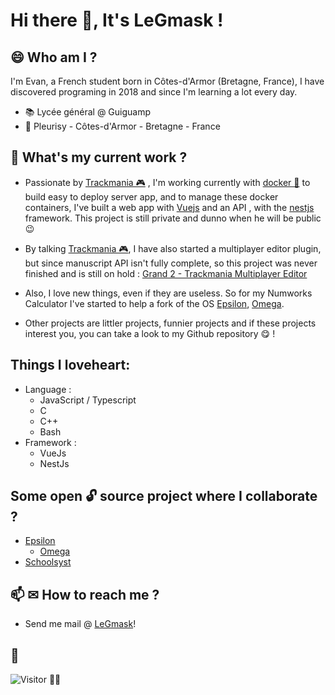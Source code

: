 # Hi there 👋, It's LeGmask !


## 😄 Who am I ?
I'm Evan, a French student born in Côtes-d'Armor (Bretagne, France), I have discovered programing in 2018 and since I'm learning a lot every day. 

* 📚 Lycée général @ Guiguamp
* 📍 Pleurisy - Côtes-d'Armor - Bretagne - France

## 🚧 What's my current work ?

* Passionate by [Trackmania 🎮](http://trackmania.com/) , I'm working currently with [docker 🐳](https://www.docker.com/) to build easy to deploy server app, and to manage these docker containers, I've built a web app with [Vuejs](https://vuejs.org/) and an API , with the [nestjs](https://nestjs.com/) framework. This project is still private and dunno when he will be public :wink: 

* By talking [Trackmania 🎮](http://trackmania.com/), I have also started a multiplayer editor plugin, but since manuscript API isn't fully complete, so this project was never finished and is still on hold : [Grand 2 - Trackmania Multiplayer Editor](https://github.com/LeGmask/Grand-2)

* Also, I love new things, even if they are useless. So for my Numworks Calculator I've started to help a fork of the OS [Epsilon](https://github.com/numworks/epsilon), [Omega](https://github.com/Omega-Numworks/Omega).

* Other projects are littler projects, funnier projects and if these projects interest you, you can take a look to my Github repository :yum: !

## Things I loveheart:

* Language : 
  - JavaScript / Typescript
  - C
  - C++
  - Bash
* Framework :
  - VueJs
  - NestJs

## Some open 🔓 source project where I collaborate ?

* [Epsilon](https://github.com/numworks/epsilon)
  - [Omega](https://github.com/Omega-Numworks/Omega)
* [Schoolsyst](https://github.com/schoolsyst)

## 📫 ✉ How to reach me ?

- Send me mail @ [LeGmask](mailto:53308142+LeGmask@users.noreply.github.com)! 

## :eyes:

![Visitor 🙋‍♂️](https://hitcounter.pythonanywhere.com/count/tag.svg?url=https%3A%2F%2Fgithub.com%2FLeGmask)
<!--
**LeGmask/LeGmask** is a ✨ _special_ ✨ repository because its `README.md` (this file) appears on your GitHub profile.

Here are some ideas to get you started:

- 🔭 I’m currently working on ...
- 🌱 I’m currently learning ...
- 👯 I’m looking to collaborate on ...
- 🤔 I’m looking for help with ...
- 💬 Ask me about ...
- 📫 How to reach me: ...
- 😄 Pronouns: ...
- ⚡ Fun fact: ...
-->
